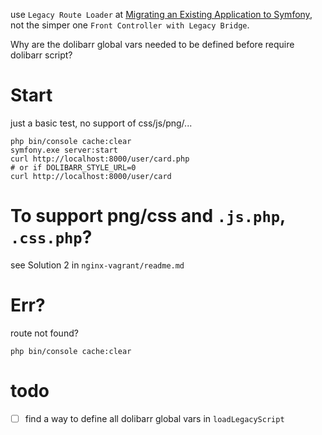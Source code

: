
use `Legacy Route Loader` at [Migrating an Existing Application to Symfony](https://symfony.com/doc/current/migration.html#booting-symfony-in-a-front-controller), not the simper one `Front Controller with Legacy Bridge`.

Why are the dolibarr global vars needed to be defined before require dolibarr script?

# Start

just a basic test, no support of css/js/png/...
```
php bin/console cache:clear 
symfony.exe server:start
curl http://localhost:8000/user/card.php
# or if DOLIBARR_STYLE_URL=0
curl http://localhost:8000/user/card
```

# To support png/css and `.js.php`, `.css.php`?  

see  Solution 2 in  `nginx-vagrant/readme.md`

# Err?

route not found?
```
php bin/console cache:clear
```

# todo
- [ ] find a way to define all dolibarr global vars in `loadLegacyScript`
